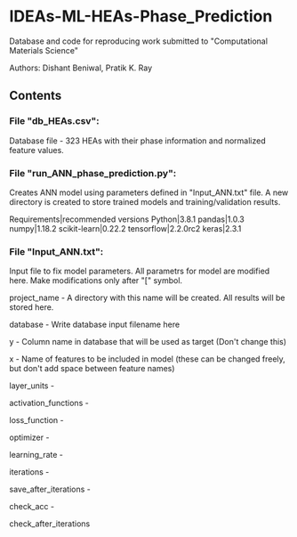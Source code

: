 # IDEAs-ML-HEAs-Phase_Prediction
Database and code for reproducing work submitted to "Computational Materials Science"

Authors: Dishant Beniwal, Pratik K. Ray

## Contents

### File "db_HEAs.csv":
Database file - 323 HEAs with their phase information and normalized feature values.


### File "run_ANN_phase_prediction.py":
Creates ANN model using parameters defined in "Input_ANN.txt" file. A new directory is created to store trained models and training/validation results.

Requirements|recommended versions
Python|3.8.1
pandas|1.0.3
numpy|1.18.2
scikit-learn|0.22.2
tensorflow|2.2.0rc2
keras|2.3.1

### File "Input_ANN.txt":
Input file to fix model parameters. All parametrs for model are modified here. Make modifications only after "[" symbol.

project_name - A directory with this name will be created. All results will be stored here.

database - Write database input filename here

y - Column name in database that will be used as target (Don't change this)

x - Name of features to be included in model (these can be changed freely, but don't add space between feature names)

layer_units - 

activation_functions - 

loss_function -

optimizer -

learning_rate -

iterations -

save_after_iterations - 

check_acc - 

check_after_iterations


